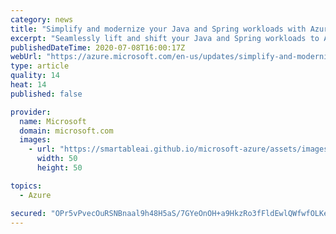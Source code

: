 ```yaml
---
category: news
title: "Simplify and modernize your Java and Spring workloads with Azure Service Bus"
excerpt: "Seamlessly lift and shift your Java and Spring workloads to Azure while also modernizing your application stack to take full advantage of the benefits of cloud computing. Azure Service Bus Premium tier now has feature parity with Java Message Service 2.0 over Advanced Message Queuing Protocol (in preview)."
publishedDateTime: 2020-07-08T16:00:17Z
webUrl: "https://azure.microsoft.com/en-us/updates/simplify-and-modernize-your-java-and-spring-workloads-with-azure-service-bus/"
type: article
quality: 14
heat: 14
published: false

provider:
  name: Microsoft
  domain: microsoft.com
  images:
    - url: "https://smartableai.github.io/microsoft-azure/assets/images/organizations/microsoft.com-50x50.jpg"
      width: 50
      height: 50

topics:
  - Azure

secured: "OPr5vPvecOuRSNBnaal9h48H5aS/7GYeOnOH+a9HkzRo3fFldEwlQWfwfOLKe+kGNvGz5OCJLl9cOfvLP9+gxIKbK43KLdzHYASq51ErDVn6vETjRKM2oWBbtAyYgMrMCvkFb5h3qsNO6J9Fpwdh7lcA4qMtg0YZ+fXbRAFjzhxbaaAJq0idRX1I9xXgzRZug/uAZLYsLLAnW+BP/+QoXKQfEzj8GYUejtX4v4+ZsHICB/rDFwjcS6ivbfnIkhYfFjFs32yrUtLYH871nNUKd/4i/qhB7s6K7yUUfPjZK5f2ryZgh9WeJqqIem5KD2xmsxmraAmDKJAhbI5dwJr/fA==;JyPjxpsezHAazxDZZIL6Mw=="
---
```


